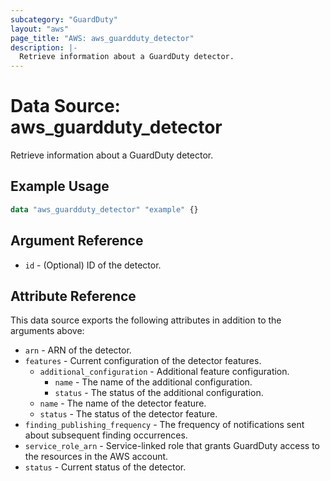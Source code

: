 ```yaml
---
subcategory: "GuardDuty"
layout: "aws"
page_title: "AWS: aws_guardduty_detector"
description: |-
  Retrieve information about a GuardDuty detector.
---
```


# Data Source: aws_guardduty_detector

Retrieve information about a GuardDuty detector.

## Example Usage

```terraform
data "aws_guardduty_detector" "example" {}
```

## Argument Reference

* `id` - (Optional) ID of the detector.

## Attribute Reference

This data source exports the following attributes in addition to the arguments above:

* `arn` - ARN of the detector.
* `features` - Current configuration of the detector features.
    * `additional_configuration` - Additional feature configuration.
        * `name` - The name of the additional configuration.
        * `status` - The status of the additional configuration.
    * `name` - The name of the detector feature.
    * `status` - The status of the detector feature.
* `finding_publishing_frequency` - The frequency of notifications sent about subsequent finding occurrences.
* `service_role_arn` - Service-linked role that grants GuardDuty access to the resources in the AWS account.
* `status` - Current status of the detector.
